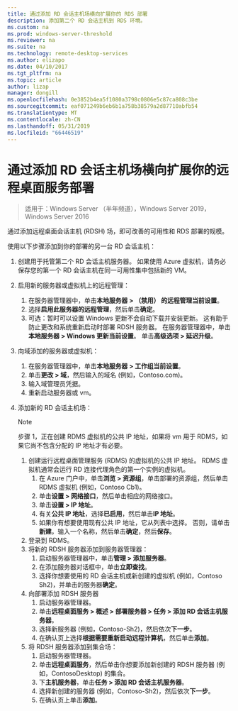 ```yaml
---
title: 通过添加 RD 会话主机场横向扩展你的 RDS 部署
description: 添加第二个 RD 会话主机到 RDS 环境。
ms.custom: na
ms.prod: windows-server-threshold
ms.reviewer: na
ms.suite: na
ms.technology: remote-desktop-services
ms.author: elizapo
ms.date: 04/10/2017
ms.tgt_pltfrm: na
ms.topic: article
author: lizap
manager: dongill
ms.openlocfilehash: 0e3852b4ea5f1080a3798c0806e5c87ca808c3be
ms.sourcegitcommit: eaf071249b6eb6b1a758b38579a2d87710abfb54
ms.translationtype: MT
ms.contentlocale: zh-CN
ms.lasthandoff: 05/31/2019
ms.locfileid: "66446519"
---
```

# <a name="scale-out-your-remote-desktop-services-deployment-by-adding-an-rd-session-host-farm"></a>通过添加 RD 会话主机场横向扩展你的远程桌面服务部署

>适用于：Windows Server （半年频道），Windows Server 2019，Windows Server 2016

通过添加远程桌面会话主机 (RDSH) 场，即可改善的可用性和 RDS 部署的规模。   
  
 
使用以下步骤添加到你的部署的另一台 RD 会话主机：  
  
1. 创建用于托管第二个 RD 会话主机服务器。 如果使用 Azure 虚拟机，请务必保存您的第一个 RD 会话主机在同一可用性集中包括新的 VM。
2. 启用新的服务器或虚拟机上的远程管理：
   1. 在服务器管理器中，单击**本地服务器 > （禁用） 的远程管理当前设置**。 
   2. 选择**启用此服务器的远程管理**，然后单击**确定**。 
   3. 可选：暂时可以设置 Windows 更新不会自动下载并安装更新。 这有助于防止更改和系统重新启动时部署 RDSH 服务器。 在服务器管理器中，单击**本地服务器 > Windows 更新当前设置**。 单击**高级选项 > 延迟升级**。 
3. 向域添加的服务器或虚拟机：
   1. 在服务器管理器中，单击**本地服务器 > 工作组当前设置**。 
   2. 单击**更改 > 域**，然后输入的域名 (例如，Contoso.com)。 
   3. 输入域管理员凭据。 
   4. 重新启动服务器或 vm。
4. 添加新的 RD 会话主机场：
   >[!NOTE] 
   > 步骤 1，正在创建 RDMS 虚拟机的公共 IP 地址，如果将 vm 用于 RDMS，如果它尚不包含分配的 IP 地址才有必要。
   
   1. 创建运行远程桌面管理服务 (RDMS) 的虚拟机的公共 IP 地址。 RDMS 虚拟机通常会运行 RD 连接代理角色的第一个实例的虚拟机。  
       1. 在 Azure 门户中，单击**浏览 > 资源组**，单击部署的资源组，然后单击 RDMS 虚拟机 (例如，Contoso Cb1)。  
       2. 单击**设置 > 网络接口**，然后单击相应的网络接口。   
       3. 单击**设置 > IP 地址**。
       4. 有关**公共 IP 地址**，选择**已启用**，然后单击**IP 地址**。   
       5. 如果你有想要使用现有公共 IP 地址，它从列表中选择。 否则，请单击**新建**，输入一个名称，然后单击**确定**，然后**保存**。   
   2. 登录到 RDMS。
   3. 将新的 RDSH 服务器添加到服务器管理器：   
       1. 启动服务器管理器中，单击**管理 > 添加服务器**。   
       2. 在添加服务器对话框中，单击**立即查找**。   
       3. 选择你想要使用的 RD 会话主机或新创建的虚拟机 (例如，Contoso Sh2)，并单击的服务器**确定**。
   4. 向部署添加 RDSH 服务器
       1. 启动服务器管理器。  
       2. 单击**远程桌面服务 > 概述 > 部署服务器 > 任务 > 添加 RD 会话主机服务器**。   
       3. 选择新服务器 (例如，Contoso-Sh2)，然后依次**下一步**。  
       4. 在确认页上选择**根据需要重新启动远程计算机**，然后单击**添加**。   
   5. 将 RDSH 服务器添加到集合场：
       1. 启动服务器管理器。   
       2. 单击**远程桌面服务**，然后单击你想要添加新创建的 RDSH 服务器 (例如，ContosoDesktop) 的集合。   
       3. 下**主机服务器**，单击**任务 > 添加 RD 会话主机服务器**。   
       4. 选择新创建的服务器 (例如，Contoso-Sh2)，然后依次**下一步**。   
       5. 在确认页上单击**添加**。   

